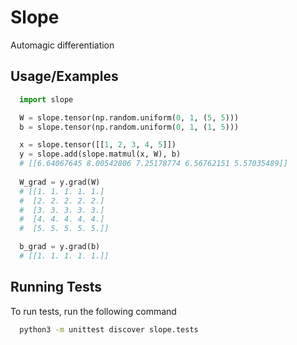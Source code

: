 
# Slope

Automagic differentiation


## Usage/Examples

```py
  import slope

  W = slope.tensor(np.random.uniform(0, 1, (5, 5)))
  b = slope.tensor(np.random.uniform(0, 1, (1, 5)))

  x = slope.tensor([[1, 2, 3, 4, 5]])
  y = slope.add(slope.matmul(x, W), b) 
  # [[6.64067645 8.00542806 7.25178774 6.56762151 5.57035489]]
    
  W_grad = y.grad(W)
  # [[1. 1. 1. 1. 1.]
  #  [2. 2. 2. 2. 2.]
  #  [3. 3. 3. 3. 3.]
  #  [4. 4. 4. 4. 4.]
  #  [5. 5. 5. 5. 5.]]

  b_grad = y.grad(b)
  # [[1. 1. 1. 1. 1.]]
```

  
## Running Tests

To run tests, run the following command

```bash
  python3 -m unittest discover slope.tests
```

  
